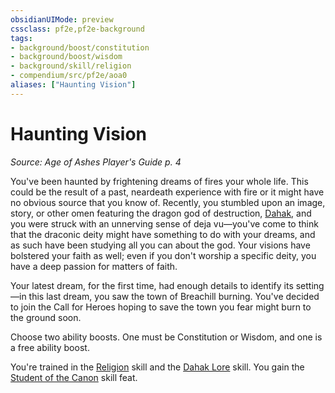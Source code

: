 ```yaml
---
obsidianUIMode: preview
cssclass: pf2e,pf2e-background
tags:
- background/boost/constitution
- background/boost/wisdom
- background/skill/religion
- compendium/src/pf2e/aoa0
aliases: ["Haunting Vision"]
---
```

# Haunting Vision
*Source: Age of Ashes Player's Guide p. 4*  

You've been haunted by frightening dreams of fires your whole life. This could be the result of a past, neardeath experience with fire or it might have no obvious source that you know of. Recently, you stumbled upon an image, story, or other omen featuring the dragon god of destruction, [Dahak](dahak-logm.md), and you were struck with an unnerving sense of deja vu—you've come to think that the draconic deity might have something to do with your dreams, and as such have been studying all you can about the god. Your visions have bolstered your faith as well; even if you don't worship a specific deity, you have a deep passion for matters of faith.

Your latest dream, for the first time, had enough details to identify its setting—in this last dream, you saw the town of Breachill burning. You've decided to join the Call for Heroes hoping to save the town you fear might burn to the ground soon.

Choose two ability boosts. One must be Constitution or Wisdom, and one is a free ability boost.

You're trained in the [Religion](skills.md#Religion) skill and the [Dahak Lore](skills.md#Lore) skill. You gain the [Student of the Canon](student-of-the-canon.md) skill feat.